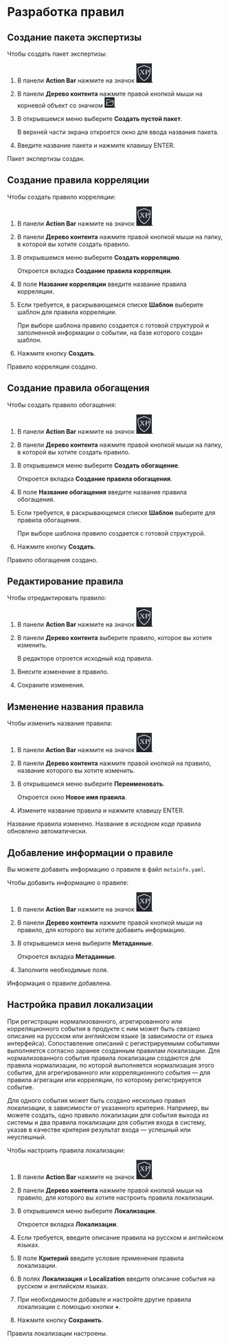 ﻿# Разработка правил

## Создание пакета экспертизы

Чтобы создать пакет экспертизы:

1. В панели **Action Bar** нажмите на значок ![pic](pics/xp-icon.png).

1. В панели **Дерево контента** нажмите правой кнопкой мыши на корневой объект со значком ![pic](pics/open-kb-icon.png).

1. В открывшемся меню выберите **Создать пустой пакет**.

   В верхней части экрана откроется окно для ввода названия пакета.

1. Введите название пакета и нажмите клавишу ENTER.

Пакет экспертизы создан.

## Создание правила корреляции

Чтобы создать правило корреляции:

1. В панели **Action Bar** нажмите на значок ![pic](pics/xp-icon.png).

1. В панели **Дерево контента** нажмите правой кнопкой мыши на папку, в которой вы хотите создать правило.

1. В открывшемся меню выберите **Создать корреляцию**.

   Откроется вкладка **Создание правила корреляции**.

1. В поле **Название корреляции** введите название правила корреляции.

1. Если требуется, в раскрывающемся списке **Шаблон** выберите шаблон для правила корреляции.

   При выборе шаблона правило создается с готовой структурой и заполненной информации о событии, на базе которого создан шаблон.

1. Нажмите кнопку **Создать**.

Правило корреляции создано.

## Создание правила обогащения

Чтобы создать правило обогащения:

1. В панели **Action Bar** нажмите на значок ![pic](pics/xp-icon.png).

1. В панели **Дерево контента** нажмите правой кнопкой мыши на папку, в которой вы хотите создать правило.

1. В открывшемся меню выберите **Создать обогащение**.

   Откроется вкладка **Создание правила обогащения**.

1. В поле **Название обогащения** введите название правила обогащения.

1. Если требуется, в раскрывающемся списке **Шаблон** выберите для правила обогащения.

   При выборе шаблона правило создается с готовой структурой.

1. Нажмите кнопку **Создать**.

Правило обогащения создано.

## Редактирование правила

Чтобы отредактировать правило:

1. В панели **Action Bar** нажмите на значок ![pic](pics/xp-icon.png).

1. В панели **Дерево контента** выберите правило, которое вы хотите изменить.

   В редакторе отроется исходный код правила.

1. Внесите изменение в правило.

1. Сохраните изменения.

## Изменение названия правила

Чтобы изменить название правила:

1. В панели **Action Bar** нажмите на значок ![pic](pics/xp-icon.png).

1. В панели **Дерево контента** нажмите правой кнопкой на правило, название которого вы хотите изменить.

1. В открывшемся меню выберите **Переименовать**.

   Откроется окно **Новое имя правила**.

1. Измените название правила и нажмите клавишу ENTER.

Название правила изменено. Название в исходном коде правила обновлено автоматически.

## Добавление информации о правиле

Вы можете добавить информацию о правиле в файл `metainfo.yaml`.

Чтобы добавить информацию о правиле:

1. В панели **Action Bar** нажмите на значок ![pic](pics/xp-icon.png).

1. В панели **Дерево контента** нажмите правой кнопкой мыши на правило, для которого вы хотите добавить информацию.

1. В открывшемся меня выберите **Метаданные**.

   Откроется вкладка **Метаданные**.

1. Заполните необходимые поля.

Информация о правиле добавлена.

## Настройка правил локализации

При регистрации нормализованного, агрегированного или корреляционного события в продукте с ним может быть связано описание на русском или английском языке (в зависимости от языка интерфейса). Сопоставление описаний с регистрируемыми событиями выполняется согласно заранее созданным правилам локализации. Для нормализованного события правила локализации создаются для правила нормализации, по которой выполняется нормализация этого события, для агрегированного или корреляционного события — для правила агрегации или корреляции, по которому регистрируется событие.

Для одного события может быть создано несколько правил локализации, в зависимости от указанного критерия. Например, вы можете создать, одно правило локализации для события выхода из системы и два правила локализации для события входа в систему, указав в качестве критерия результат входа — успешный или неуспешный.

Чтобы настроить правила локализации:

1. В панели **Action Bar** нажмите на значок ![pic](pics/xp-icon.png).

1. В панели **Дерево контента** нажмите правой кнопкой мыши на правило, для которого вы хотите настроить правила локализации.

1. В открывшемся меню выберите **Локализации**.

   Откроется вкладка **Локализации**.

1. Если требуется, введите описание правила на русском и английском языках.

1. В поле **Критерий** введите условие применения правила локализации.

1. В полях **Локализация** и **Localization** введите описание события на русском и английском языках.

1. При необходимости добавьте и настройте другие правила локализации с помощью кнопки **+**.

1. Нажмите кнопку **Сохранить**.

Правила локализации настроены.